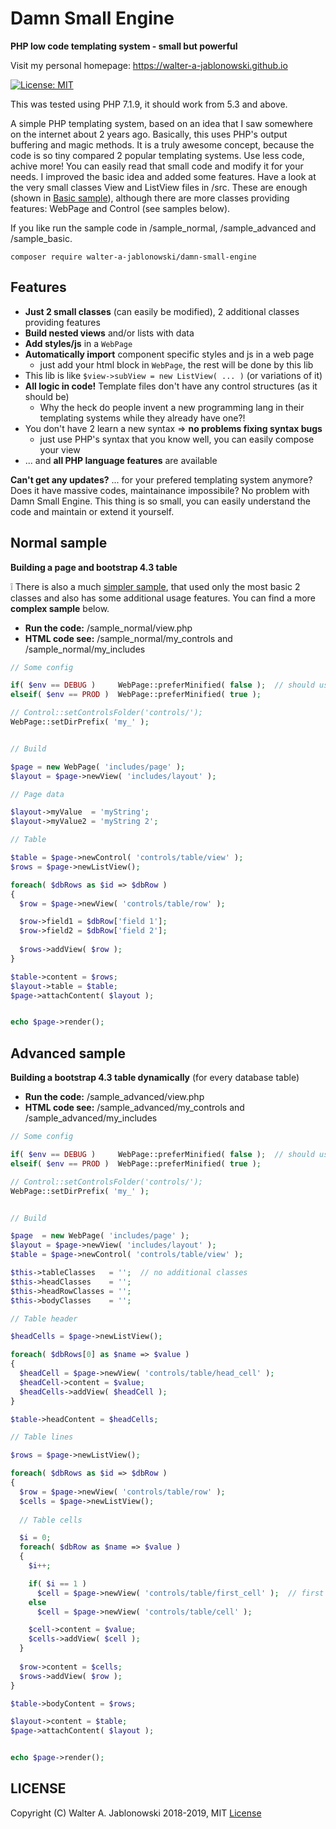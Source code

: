 # Damn Small Engine

**PHP low code templating system - small but powerful**

Visit my personal homepage: https://walter-a-jablonowski.github.io

[![License: MIT](https://img.shields.io/badge/License-MIT-yellow.svg)](https://opensource.org/licenses/MIT)

This was tested using PHP 7.1.9, it should work from 5.3 and above.

A simple PHP templating system, based on an idea that I saw somewhere on the internet about 2 years ago. Basically, this uses PHP's output buffering and magic methods. It is a truly awesome concept, because the code is so tiny compared 2 popular templating systems. Use less code, achive more! You can easily read that small code and modify it for your needs. I improved the basic idea and added some features. Have a look at the very small classes View and ListView files in /src. These are enough (shown in [Basic sample](Basic_sample.md)), although there are more classes providing features: WebPage and Control (see samples below).

If you like run the sample code in /sample_normal, /sample_advanced and /sample_basic.

```
composer require walter-a-jablonowski/damn-small-engine
```

## Features

* **Just 2 small classes** (can easily be modified), 2 additional classes providing features
* **Build nested views** and/or lists with data
* **Add styles/js** in a `WebPage`
* **Automatically import** component specific styles and js in a web page
  * just add your html block in `WebPage`, the rest will be done by this lib
* This lib is like `$view->subView = new ListView( ... )` (or variations of it)
* **All logic in code!** Template files don't have any control structures (as it should be)
  * Why the heck do people invent a new programming lang in their templating systems while they already have one?!
* You don't have 2 learn a new syntax => **no problems fixing syntax bugs**
  * just use PHP's syntax that you know well, you can easily compose your view
* ... and **all PHP language features** are available

**Can't get any updates?** ... for your prefered templating system anymore? Does it have massive codes, maintainance impossibile? No problem with Damn Small Engine. This thing is so small, you can easily understand the code and maintain or extend it yourself.

## Normal sample

**Building a page and bootstrap 4.3 table**

:grey_exclamation: There is also a much [simpler sample](Basic_sample.md), that used only the most basic 2 classes and also has some additional usage features. You can find a more **complex sample** below.

* **Run the code:** /sample_normal/view.php
* **HTML code see:** /sample_normal/my_controls and /sample_normal/my_includes

```php
// Some config

if( $env == DEBUG )     WebPage::preferMinified( false );  // should use minified version ?
elseif( $env == PROD )  WebPage::preferMinified( true );

// Control::setControlsFolder('controls/');
WebPage::setDirPrefix( 'my_' );


// Build

$page = new WebPage( 'includes/page' );
$layout = $page->newView( 'includes/layout' );

// Page data

$layout->myValue  = 'myString';
$layout->myValue2 = 'myString 2';

// Table

$table = $page->newControl( 'controls/table/view' );
$rows = $page->newListView();

foreach( $dbRows as $id => $dbRow )
{
  $row = $page->newView( 'controls/table/row' );

  $row->field1 = $dbRow['field 1'];
  $row->field2 = $dbRow['field 2'];
  
  $rows->addView( $row );
}

$table->content = $rows;
$layout->table = $table;
$page->attachContent( $layout );


echo $page->render();
```

## Advanced sample

**Building a bootstrap 4.3 table dynamically** (for every database table)

* **Run the code:** /sample_advanced/view.php
* **HTML code see:** /sample_advanced/my_controls and /sample_advanced/my_includes

```php
// Some config

if( $env == DEBUG )     WebPage::preferMinified( false );  // should use minified version ?
elseif( $env == PROD )  WebPage::preferMinified( true );

// Control::setControlsFolder('controls/');
WebPage::setDirPrefix( 'my_' );


// Build

$page  = new WebPage( 'includes/page' );
$layout = $page->newView( 'includes/layout' );
$table = $page->newControl( 'controls/table/view' );

$this->tableClasses   = '';  // no additional classes
$this->headClasses    = '';
$this->headRowClasses = '';
$this->bodyClasses    = '';

// Table header

$headCells = $page->newListView();

foreach( $dbRows[0] as $name => $value )
{
  $headCell = $page->newView( 'controls/table/head_cell' );
  $headCell->content = $value;
  $headCells->addView( $headCell );
}

$table->headContent = $headCells;

// Table lines

$rows = $page->newListView();

foreach( $dbRows as $id => $dbRow )
{
  $row = $page->newView( 'controls/table/row' );
  $cells = $page->newListView();
  
  // Table cells

  $i = 0;
  foreach( $dbRow as $name => $value )
  {
    $i++;

    if( $i == 1 )
      $cell = $page->newView( 'controls/table/first_cell' );  // first cell differs, see https://getbootstrap.com/docs/4.3/content/tables
    else
      $cell = $page->newView( 'controls/table/cell' );

    $cell->content = $value;
    $cells->addView( $cell );
  }
    
  $row->content = $cells;
  $rows->addView( $row );
}

$table->bodyContent = $rows;

$layout->content = $table;
$page->attachContent( $layout );


echo $page->render();
```

## LICENSE

Copyright (C) Walter A. Jablonowski 2018-2019, MIT [License](LICENSE)
